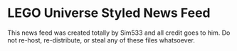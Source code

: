 LEGO Universe Styled News Feed
==============================

This news feed was created totally by Sim533 and all credit goes to him. Do not re-host, re-distribute, or steal any of these files whatsoever.
